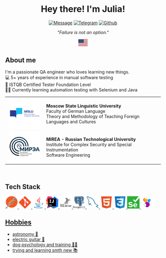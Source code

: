<div align="center">
  <h1>
    Hey there! I'm Julia!
  </h1>
<p>
<a href="mailto:yulia.dmitrieva@yahoo.com"><img src="https://img.shields.io/badge/Message-red?style=for-the-badge" alt="Message"></a>
<a href="https://t.me/juliett_delta"><img src="https://img.shields.io/badge/Telegram-2CA5E0?style=for-the-badge&logo=telegram&logoColor=white" alt="Telegram"></a>
<a href="https://github.com/judmi"><img src="https://img.shields.io/badge/GitHub-100000?style=for-the-badge&logo=github&logoColor=white" alt="Github"></a>
</p>
<p><i>"Failure is not an option."</i></p>
  <p>
    <a href="/README_RUS.md">
    <img alt="Change language" src="/icons/us.svg"/ title="Russian version" width="30px">
  </a>
  </p>
<div>

<div align="left">
<h2> About me </h2>

I'm a passionate QA engineer who loves learning new things.\
:computer: 5+ years of experience in manual software testing\
:page_facing_up: ISTQB Certified Tester Foundation Level\
:woman_student: Currently learning automation testing with Selenium and Java

<!-- :email: Shoot me an email at yulia.dmitrieva@yahoo.com -->
<table width="100%" border='0'>
   <tr> 
    <td width="25%" valign="bottom" align="center"><a href="https://linguanet.ru/en/"><img src="/images/mslu.png" width="100" height="100" alt="MSLU logo"></a></td><td valign="middle"><b>Moscow State Linguistic University</b></br>Faculty of German Language</br>Theory and Methodology of Teaching Foreign Languages and Cultures</td></tr>
    <tr><td width="25%" valign="bottom" align="center"><a href="https://english.mirea.ru/"><img src="/images/mirea.png" width="100" height="100" alt="MIREA logo"></td><td valign="middle"><b>MIREA - Russian Technological University</b></br>Institute for Complex Security and Special Instrumentation</br>Software Engineering</td>
   </tr>
  </table>
  </br>

## Tech Stack
<div> 
<a href="https://www.postman.com/"><img src="/icons/postman.svg" width="40" height="40">
<a href="https://git-scm.com/"><img src="icons/git-original.svg" width="40" height="40">
<a href="https://www.java.com/"><img src="icons/java-original.svg" width="40" height="40">
<a href="https://www.jetbrains.com/idea/"><img src="icons/intellij-idea.svg" width="40" height="40">
<a href="https://www.microsoft.com/en-us/sql-server/sql-server-2019"><img src="icons/microsoftsqlserver-plain-wordmark.svg" width="40" height="40">
<a href="https://www.postgresql.org/"><img src="icons/postgresql-logo.svg" width="40" height="40">
<a href="https://www.mysql.com/"><img src="icons/mysql-plain.svg" width="40" height="40">
<a href="https://html.spec.whatwg.org/"><img src="icons/html5-original.svg" width="40" height="40">
<a href="https://www.w3.org/TR/CSS/#css"><img src="icons/css3-original.svg" width="40" height="40">
<a href="https://www.selenium.dev/"><img src="icons/selenium.svg" width="40" height="40">
<a href="https://selenide.org/"><img src="icons/Selenide.png" width="40" height="40">
</div>

## Hobbies
* astronomy :stars:
* electric guitar :guitar:
* dog psychology and training :service_dog:
* trying and learning smth new :books:


